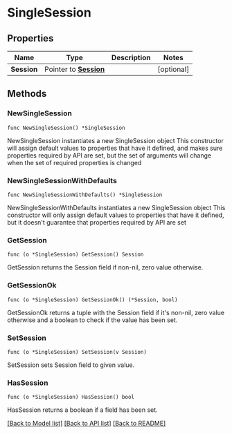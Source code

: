 # SingleSession

## Properties

Name | Type | Description | Notes
------------ | ------------- | ------------- | -------------
**Session** | Pointer to [**Session**](Session.md) |  | [optional] 

## Methods

### NewSingleSession

`func NewSingleSession() *SingleSession`

NewSingleSession instantiates a new SingleSession object
This constructor will assign default values to properties that have it defined,
and makes sure properties required by API are set, but the set of arguments
will change when the set of required properties is changed

### NewSingleSessionWithDefaults

`func NewSingleSessionWithDefaults() *SingleSession`

NewSingleSessionWithDefaults instantiates a new SingleSession object
This constructor will only assign default values to properties that have it defined,
but it doesn't guarantee that properties required by API are set

### GetSession

`func (o *SingleSession) GetSession() Session`

GetSession returns the Session field if non-nil, zero value otherwise.

### GetSessionOk

`func (o *SingleSession) GetSessionOk() (*Session, bool)`

GetSessionOk returns a tuple with the Session field if it's non-nil, zero value otherwise
and a boolean to check if the value has been set.

### SetSession

`func (o *SingleSession) SetSession(v Session)`

SetSession sets Session field to given value.

### HasSession

`func (o *SingleSession) HasSession() bool`

HasSession returns a boolean if a field has been set.


[[Back to Model list]](../README.md#documentation-for-models) [[Back to API list]](../README.md#documentation-for-api-endpoints) [[Back to README]](../README.md)


